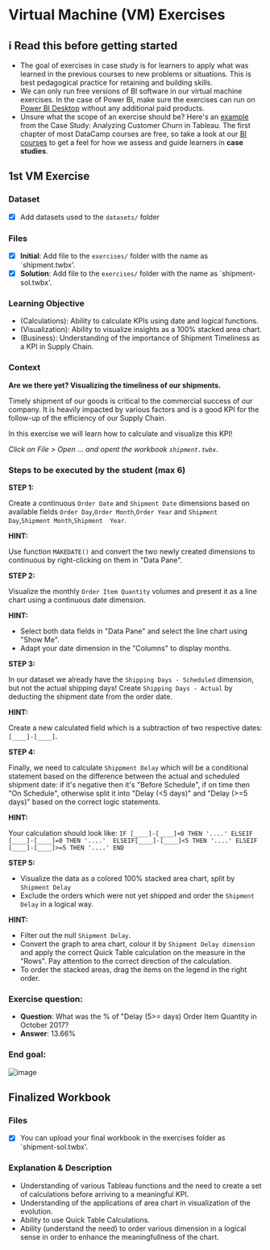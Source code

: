 # Virtual Machine (VM) Exercises

## :information_source: Read this before getting started
- The goal of exercises in case study is for learners to apply what was learned in the previous courses to new problems or situations. This is best pedagogical practice for retaining and building skills.
- We can only run free versions of BI software in our virtual machine exercises. In the case of Power BI, make sure the exercises can run on [Power BI Desktop](https://powerbi.microsoft.com/en-us/desktop/) without any additional paid products. 
- Unsure what the scope of an exercise should be? Here's an [example](https://campus.datacamp.com/courses/case-study-analyzing-customer-churn-in-tableau/exploratory-analysis-1?ex=4) from the Case Study: Analyzing Customer Churn in Tableau. The first chapter of most DataCamp courses are free, so take a look at our [BI courses](https://learn.datacamp.com/courses?technologies=Tableau&technologies=Power%20BI) to get a feel for how we assess and guide learners in **case studies**.

## 1st VM Exercise

### Dataset

- [X] Add datasets used to the `datasets/` folder

### Files

- [X] **Initial**: Add file to the `exercises/`  folder with the name as `shipment.twbx'.
- [X] **Solution**: Add file to the `exercises/`  folder with the name as `shipment-sol.twbx'.

### Learning Objective

- (Calculations): Ability to calculate KPIs using date and logical functions.
- (Visualization): Ability to visualize insights as a 100% stacked area chart.
- (Business): Understanding of the importance of Shipment Timeliness as a KPI in Supply Chain.

### Context

**Are we there yet? Visualizing the timeliness of our shipments.**

Timely shipment of our goods is critical to the commercial success of our company. It is heavily impacted by various factors and is a good KPI for the follow-up of the efficiency of our Supply Chain.

In this exercise we will learn how to calculate and visualize this KPI!

_Click on File > Open ... and opent the workbook `shipment.twbx`_.

### Steps to be executed by the student (max 6)

**STEP 1:**

Create a continuous `Order Date` and `Shipment Date` dimensions based on available fields `Order Day`,`Order Month`,`Order Year` and `Shipment Day`,`Shipment Month`,`Shipment  Year`.

**HINT:**

Use function `MAKEDATE()` and convert the two newly created dimensions to continuous by right-clicking on them in "Data Pane".

**STEP 2:**

Visualize the monthly `Order Item Quantity` volumes and present it as a line chart using a continuous date dimension.

**HINT:**

- Select both data fields in "Data Pane" and select the line chart using "Show Me".
- Adapt your date dimension in the "Columns" to display months.

**STEP 3:**

In our dataset we already have the `Shipping Days - Scheduled` dimension, but not the actual shipping days! Create `Shipping Days - Actual` by deducting the shipment date from the order date.

**HINT:**

Create a new calculated field which is a subtraction of two respective dates: `[____]-[____]`.

**STEP 4:**

Finally, we need to calculate `Shippment Delay` which will be a conditional statement based on the difference between the actual and scheduled shipment date: if it's negative then it's "Before Schedule", if on time then "On Schedule", otherwise split it into "Delay (<5 days)" and "Delay (>=5 days)" based on the correct logic statements.

**HINT:**

Your calculation should look like:
`IF [____]-[____]<0 THEN '....'
ELSEIF [____]-[____]=0 THEN '....' 
ELSEIF[____]-[____]<5 THEN '....'
ELSEIF [____]-[____]>=5 THEN '....' END`

**STEP 5:**

- Visualize the data as a colored 100% stacked area chart, split by `Shipment Delay`
- Exclude the orders which were not yet shipped and order the `Shipment Delay` in a logical way.

**HINT:**

- Filter out the null `Shipment Delay`.
- Convert the graph to area chart, colour it by `Shipment Delay dimension` and apply the correct Quick Table calculation on the measure in the "Rows". Pay attention to the correct direction of the calculation.
- To order the stacked areas, drag the items on the legend in the right order.

### Exercise question:
- **Question**: What was the % of "Delay (5>= days) Order Item Quantity in October 2017?
- **Answer**: 13.66%

### End goal:

![image](https://user-images.githubusercontent.com/95186405/224835001-8e98cd46-c5be-43bd-8a1a-9b62905baaa4.png)

## Finalized Workbook

### Files
- [X] You can upload your final workbook in the exercises folder as `shipment-sol.twbx'.

### Explanation & Description
- Understanding of various Tableau functions and the need to create a set of calculations before arriving to a meaningful KPI. 
- Understanding of the applications of area chart in visualization of the evolution.
- Ability to use Quick Table Calculations.
- Ability (understand the need) to order various dimension in a logical sense in order to enhance the meaningfullness of the chart.
